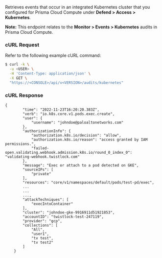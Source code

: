 Retrieves events that occur in an integrated Kubernetes cluster that you configured for Prisma Cloud Compute under **Defend > Access > Kubernetes**.

**Note:** This endpoint relates to the **Monitor > Events > Kubernetes** audits in Prisma Cloud Compute.

### cURL Request

Refer to the following example cURL command:

```bash
$ curl -k \
  -u <USER> \
  -H 'Content-Type: application/json' \
  -X GET \
  "https://<CONSOLE>/api/v<VERSION>/audits/kubernetes"
```

### cURL Response

```
{
        "time": "2022-11-23T16:20:20.383Z",
        "verb": "io.k8s.core.v1.pods.exec.create",
        "user": {
            "username": "johndoe@paloaltonetworks.com"
        },
        "authorizationInfo": {
            "authorization.k8s.io/decision": "allow",
            "authorization.k8s.io/reason": "access granted by IAM permissions.",
            "failed-open.validating.webhook.admission.k8s.io/round_0_index_0": "validating-webhook.twistlock.com"
        },
        "message": "Exec or attach to a pod detected on GKE",
        "sourceIPs": [
            "private"
        ],
        "resources": "core/v1/namespaces/default/pods/test-pd/exec",
        ...
        ...
        ...,
        "attackTechniques": [
            "execIntoContainer"
        ],
        "cluster": "johndoe-gke-9916911d51921853",
        "accountID": "twistlock-test-247119",
        "provider": "gcp",
        "collections": [
            "All",
            "user1",
            "tv test",
            "tv test2"
        ]
    }


```

